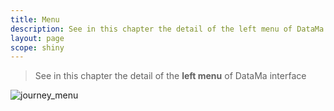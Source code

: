 ```yaml
---
title: Menu
description: See in this chapter the detail of the left menu of DataMa interface.
layout: page
scope: shiny
---
```


> See in this chapter the detail of the **left menu** of DataMa interface

![journey_menu]({{site.url}}/{{site.baseurl}}/core_app/journey/web_application/images/journey4.png)
